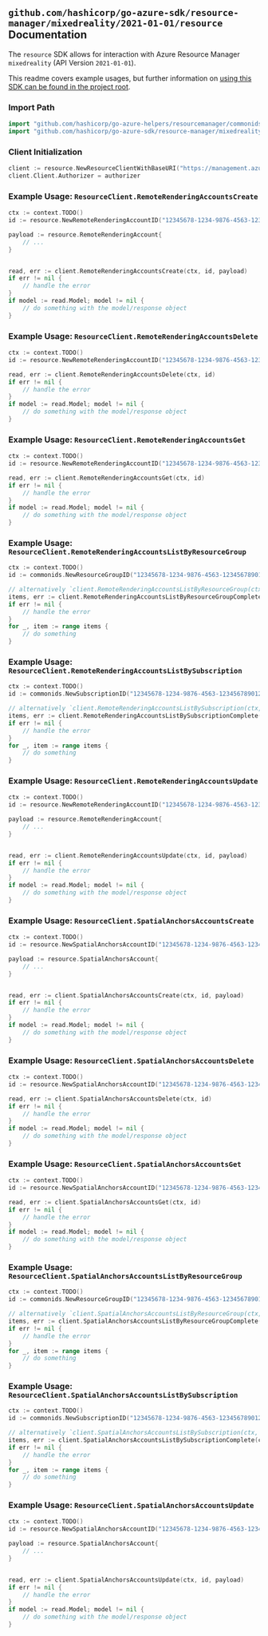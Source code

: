 
## `github.com/hashicorp/go-azure-sdk/resource-manager/mixedreality/2021-01-01/resource` Documentation

The `resource` SDK allows for interaction with Azure Resource Manager `mixedreality` (API Version `2021-01-01`).

This readme covers example usages, but further information on [using this SDK can be found in the project root](https://github.com/hashicorp/go-azure-sdk/tree/main/docs).

### Import Path

```go
import "github.com/hashicorp/go-azure-helpers/resourcemanager/commonids"
import "github.com/hashicorp/go-azure-sdk/resource-manager/mixedreality/2021-01-01/resource"
```


### Client Initialization

```go
client := resource.NewResourceClientWithBaseURI("https://management.azure.com")
client.Client.Authorizer = authorizer
```


### Example Usage: `ResourceClient.RemoteRenderingAccountsCreate`

```go
ctx := context.TODO()
id := resource.NewRemoteRenderingAccountID("12345678-1234-9876-4563-123456789012", "example-resource-group", "accountName")

payload := resource.RemoteRenderingAccount{
	// ...
}


read, err := client.RemoteRenderingAccountsCreate(ctx, id, payload)
if err != nil {
	// handle the error
}
if model := read.Model; model != nil {
	// do something with the model/response object
}
```


### Example Usage: `ResourceClient.RemoteRenderingAccountsDelete`

```go
ctx := context.TODO()
id := resource.NewRemoteRenderingAccountID("12345678-1234-9876-4563-123456789012", "example-resource-group", "accountName")

read, err := client.RemoteRenderingAccountsDelete(ctx, id)
if err != nil {
	// handle the error
}
if model := read.Model; model != nil {
	// do something with the model/response object
}
```


### Example Usage: `ResourceClient.RemoteRenderingAccountsGet`

```go
ctx := context.TODO()
id := resource.NewRemoteRenderingAccountID("12345678-1234-9876-4563-123456789012", "example-resource-group", "accountName")

read, err := client.RemoteRenderingAccountsGet(ctx, id)
if err != nil {
	// handle the error
}
if model := read.Model; model != nil {
	// do something with the model/response object
}
```


### Example Usage: `ResourceClient.RemoteRenderingAccountsListByResourceGroup`

```go
ctx := context.TODO()
id := commonids.NewResourceGroupID("12345678-1234-9876-4563-123456789012", "example-resource-group")

// alternatively `client.RemoteRenderingAccountsListByResourceGroup(ctx, id)` can be used to do batched pagination
items, err := client.RemoteRenderingAccountsListByResourceGroupComplete(ctx, id)
if err != nil {
	// handle the error
}
for _, item := range items {
	// do something
}
```


### Example Usage: `ResourceClient.RemoteRenderingAccountsListBySubscription`

```go
ctx := context.TODO()
id := commonids.NewSubscriptionID("12345678-1234-9876-4563-123456789012")

// alternatively `client.RemoteRenderingAccountsListBySubscription(ctx, id)` can be used to do batched pagination
items, err := client.RemoteRenderingAccountsListBySubscriptionComplete(ctx, id)
if err != nil {
	// handle the error
}
for _, item := range items {
	// do something
}
```


### Example Usage: `ResourceClient.RemoteRenderingAccountsUpdate`

```go
ctx := context.TODO()
id := resource.NewRemoteRenderingAccountID("12345678-1234-9876-4563-123456789012", "example-resource-group", "accountName")

payload := resource.RemoteRenderingAccount{
	// ...
}


read, err := client.RemoteRenderingAccountsUpdate(ctx, id, payload)
if err != nil {
	// handle the error
}
if model := read.Model; model != nil {
	// do something with the model/response object
}
```


### Example Usage: `ResourceClient.SpatialAnchorsAccountsCreate`

```go
ctx := context.TODO()
id := resource.NewSpatialAnchorsAccountID("12345678-1234-9876-4563-123456789012", "example-resource-group", "accountName")

payload := resource.SpatialAnchorsAccount{
	// ...
}


read, err := client.SpatialAnchorsAccountsCreate(ctx, id, payload)
if err != nil {
	// handle the error
}
if model := read.Model; model != nil {
	// do something with the model/response object
}
```


### Example Usage: `ResourceClient.SpatialAnchorsAccountsDelete`

```go
ctx := context.TODO()
id := resource.NewSpatialAnchorsAccountID("12345678-1234-9876-4563-123456789012", "example-resource-group", "accountName")

read, err := client.SpatialAnchorsAccountsDelete(ctx, id)
if err != nil {
	// handle the error
}
if model := read.Model; model != nil {
	// do something with the model/response object
}
```


### Example Usage: `ResourceClient.SpatialAnchorsAccountsGet`

```go
ctx := context.TODO()
id := resource.NewSpatialAnchorsAccountID("12345678-1234-9876-4563-123456789012", "example-resource-group", "accountName")

read, err := client.SpatialAnchorsAccountsGet(ctx, id)
if err != nil {
	// handle the error
}
if model := read.Model; model != nil {
	// do something with the model/response object
}
```


### Example Usage: `ResourceClient.SpatialAnchorsAccountsListByResourceGroup`

```go
ctx := context.TODO()
id := commonids.NewResourceGroupID("12345678-1234-9876-4563-123456789012", "example-resource-group")

// alternatively `client.SpatialAnchorsAccountsListByResourceGroup(ctx, id)` can be used to do batched pagination
items, err := client.SpatialAnchorsAccountsListByResourceGroupComplete(ctx, id)
if err != nil {
	// handle the error
}
for _, item := range items {
	// do something
}
```


### Example Usage: `ResourceClient.SpatialAnchorsAccountsListBySubscription`

```go
ctx := context.TODO()
id := commonids.NewSubscriptionID("12345678-1234-9876-4563-123456789012")

// alternatively `client.SpatialAnchorsAccountsListBySubscription(ctx, id)` can be used to do batched pagination
items, err := client.SpatialAnchorsAccountsListBySubscriptionComplete(ctx, id)
if err != nil {
	// handle the error
}
for _, item := range items {
	// do something
}
```


### Example Usage: `ResourceClient.SpatialAnchorsAccountsUpdate`

```go
ctx := context.TODO()
id := resource.NewSpatialAnchorsAccountID("12345678-1234-9876-4563-123456789012", "example-resource-group", "accountName")

payload := resource.SpatialAnchorsAccount{
	// ...
}


read, err := client.SpatialAnchorsAccountsUpdate(ctx, id, payload)
if err != nil {
	// handle the error
}
if model := read.Model; model != nil {
	// do something with the model/response object
}
```
